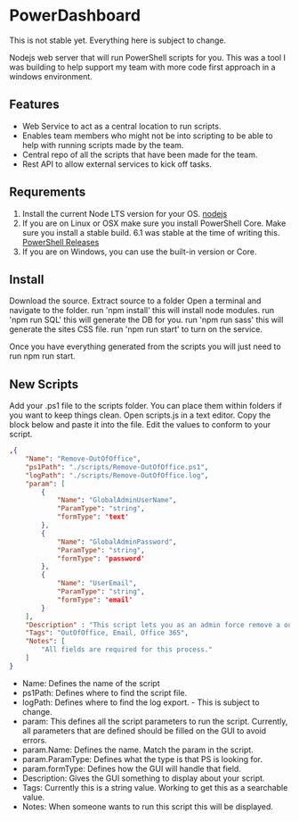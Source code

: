# PowerDashboard

This is not stable yet.  Everything here is subject to change.  

Nodejs web server that will run PowerShell scripts for you.  This was a tool I was building to help support my team with more code first approach in a windows environment.  

## Features

* Web Service to act as a central location to run scripts.
* Enables team members who might not be into scripting to be able to help with running scripts made by the team.
* Central repo of all the scripts that have been made for the team.
* Rest API to allow external services to kick off tasks.

## Requrements

1. Install the current Node LTS version for your OS. [nodejs](https://nodejs.org/en/download/)
2. If you are on Linux or OSX make sure you install PowerShell Core.  Make sure you install a stable build.  6.1 was stable at the time of writing this. [PowerShell Releases](https://github.com/PowerShell/PowerShell/releases)
3. If you are on Windows, you can use the built-in version or Core.

## Install

Download the source.
Extract source to a folder
Open a terminal and navigate to the folder.
run 'npm install'  this will install node modules.
run 'npm run SQL' this will generate the DB for you.
run 'npm run sass' this will generate the sites CSS file.
run 'npm run start' to turn on the service.

Once you have everything generated from the scripts you will just need to run npm run start.

## New Scripts

Add your .ps1 file to the scripts folder.  You can place them within folders if you want to keep things clean.
Open scripts.js in a text editor.
Copy the block below and paste it into the file.  Edit the values to conform to your script.

```json
,{
    "Name": "Remove-OutOfOffice",
    "ps1Path": "./scripts/Remove-OutOfOffice.ps1",
    "logPath": "./scripts/Remove-OutOfOffice.log",
    "param": [
        {
            "Name": "GlobalAdminUserName",
            "ParamType": "string",
            "formType": 'text'
        },
        {
            "Name": "GlobalAdminPassword",
            "ParamType": "string",
            "formType": 'password'
        },
        {
            "Name": "UserEmail",
            "ParamType": "string",
            "formType": 'email'
        }
    ],
    "Description" : "This script lets you as an admin force remove a out of office on a user account.",
    "Tags": "OutOfOffice, Email, Office 365",
    "Notes": [
        "All fields are required for this process."
    ]
}
```

* Name: Defines the name of the script
* ps1Path: Defines where to find the script file.
* logPath: Defines where to find the log export. - This is subject to change.
* param: This defines all the script parameters to run the script.  Currently, all parameters that are defined should be filled on the GUI to avoid errors.
* param.Name: Defines the name.  Match the param in the script.
* param.ParamType: Defines what the type is that PS is looking for.
* param.formType: Defines how the GUI will handle that field.
* Description: Gives the GUI something to display about your script.
* Tags: Currently this is a string value.  Working to get this as a searchable value.
* Notes: When someone wants to run this script this will be displayed.